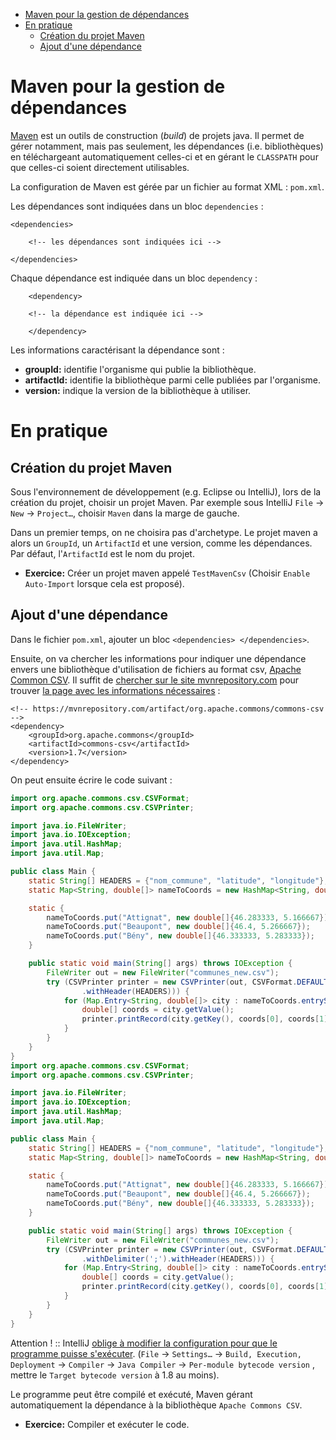 - [Maven pour la gestion de dépendances](#org3bd2614)
- [En pratique](#orga2501ff)
  - [Création du projet Maven](#orga699cd8)
  - [Ajout d'une dépendance](#org46b4f85)



<a id="org3bd2614"></a>

# Maven pour la gestion de dépendances

[Maven](https://fr.wikipedia.org/wiki/Apache_Maven) est un outils de construction (*build*) de projets java. Il permet de gérer notamment, mais pas seulement, les dépendances (i.e. bibliothèques) en téléchargeant automatiquement celles-ci et en gérant le `CLASSPATH` pour que celles-ci soient directement utilisables.

La configuration de Maven est gérée par un fichier au format XML : `pom.xml`.

Les dépendances sont indiquées dans un bloc `dependencies` :

```nxml
<dependencies>

    <!-- les dépendances sont indiquées ici -->

</dependencies>

```

Chaque dépendance est indiquée dans un bloc `dependency` :

```nxml
    <dependency>

    <!-- la dépendance est indiquée ici -->

    </dependency>
```

Les informations caractérisant la dépendance sont :

-   **groupId:** identifie l'organisme qui publie la bibliothèque.
-   **artifactId:** identifie la bibliothèque parmi celle publiées par l'organisme.
-   **version:** indique la version de la bibliothèque à utiliser.


<a id="orga2501ff"></a>

# En pratique


<a id="orga699cd8"></a>

## Création du projet Maven

Sous l'environnement de développement (e.g. Eclipse ou IntelliJ), lors de la création du projet, choisir un projet Maven. Par exemple sous IntelliJ `File` &rarr; `New` &rarr; `Project…`, choisir `Maven` dans la marge de gauche.

Dans un premier temps, on ne choisira pas d'archetype. Le projet maven a alors un `GroupId`, un `ArtifactId` et une version, comme les dépendances. Par défaut, l'`ArtifactId` est le nom du projet.

-   **Exercice:** Créer un projet maven appelé `TestMavenCsv` (Choisir `Enable Auto-Import` lorsque cela est proposé).


<a id="org46b4f85"></a>

## Ajout d'une dépendance

Dans le fichier `pom.xml`, ajouter un bloc `<dependencies> </dependencies>`.

Ensuite, on va chercher les informations pour indiquer une dépendance envers une bibliothèque d'utilisation de fichiers au format csv, [Apache Common CSV](http://commons.apache.org/proper/commons-csv/). Il suffit de [chercher sur le site mvnrepository.com](https://mvnrepository.com/search?q=apache+common+csv) pour trouver [la page avec les informations nécessaires](https://mvnrepository.com/artifact/org.apache.commons/commons-csv) :

```nxml
<!-- https://mvnrepository.com/artifact/org.apache.commons/commons-csv -->
<dependency>
    <groupId>org.apache.commons</groupId>
    <artifactId>commons-csv</artifactId>
    <version>1.7</version>
</dependency>
```

On peut ensuite écrire le code suivant :

```java
import org.apache.commons.csv.CSVFormat;
import org.apache.commons.csv.CSVPrinter;

import java.io.FileWriter;
import java.io.IOException;
import java.util.HashMap;
import java.util.Map;

public class Main {
    static String[] HEADERS = {"nom_commune", "latitude", "longitude"};
    static Map<String, double[]> nameToCoords = new HashMap<String, double[]>();

    static {
        nameToCoords.put("Attignat", new double[]{46.283333, 5.166667});
        nameToCoords.put("Beaupont", new double[]{46.4, 5.266667});
        nameToCoords.put("Bény", new double[]{46.333333, 5.283333});
    }

    public static void main(String[] args) throws IOException {
        FileWriter out = new FileWriter("communes_new.csv");
        try (CSVPrinter printer = new CSVPrinter(out, CSVFormat.DEFAULT
                .withHeader(HEADERS))) {
            for (Map.Entry<String, double[]> city : nameToCoords.entrySet()) {
                double[] coords = city.getValue();
                printer.printRecord(city.getKey(), coords[0], coords[1]);
            }
        }
    }
}
import org.apache.commons.csv.CSVFormat;
import org.apache.commons.csv.CSVPrinter;

import java.io.FileWriter;
import java.io.IOException;
import java.util.HashMap;
import java.util.Map;

public class Main {
    static String[] HEADERS = {"nom_commune", "latitude", "longitude"};
    static Map<String, double[]> nameToCoords = new HashMap<String, double[]>();

    static {
        nameToCoords.put("Attignat", new double[]{46.283333, 5.166667});
        nameToCoords.put("Beaupont", new double[]{46.4, 5.266667});
        nameToCoords.put("Bény", new double[]{46.333333, 5.283333});
    }

    public static void main(String[] args) throws IOException {
        FileWriter out = new FileWriter("communes_new.csv");
        try (CSVPrinter printer = new CSVPrinter(out, CSVFormat.DEFAULT
                .withDelimiter(';').withHeader(HEADERS))) {
            for (Map.Entry<String, double[]> city : nameToCoords.entrySet()) {
                double[] coords = city.getValue();
                printer.printRecord(city.getKey(), coords[0], coords[1]);
            }
        }
    }
}

```

Attention ! :: IntelliJ [oblige à modifier la configuration pour que le programme puisse s'exécuter](https://youtrack.jetbrains.com/issue/IDEA-222668). (`File` &rarr; `Settings…` &rarr; `Build, Execution, Deployment` &rarr; `Compiler` &rarr; `Java Compiler` &rarr; `Per-module bytecode version` , mettre le `Target bytecode version` à 1.8 au moins).

Le programme peut être compilé et exécuté, Maven gérant automatiquement la dépendance à la bibliothèque `Apache Commons CSV`.

-   **Exercice:** Compiler et exécuter le code.

